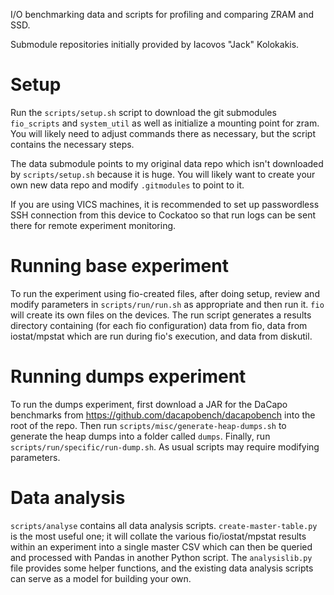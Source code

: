 I/O benchmarking data and scripts for profiling and comparing ZRAM and SSD. 

Submodule repositories initially provided by Iacovos "Jack" Kolokakis.

# Setup

Run the `scripts/setup.sh` script to download the git submodules `fio_scripts` and `system_util` as well as initialize a mounting point for zram. You will likely need to adjust commands there as necessary, but the script contains the necessary steps. 

The data submodule points to my original data repo which isn't downloaded by `scripts/setup.sh` because it is huge. You will likely want to create your own new data repo and modify `.gitmodules` to point to it.

If you are using VICS machines, it is recommended to set up passwordless SSH connection from this device to Cockatoo so that run logs can be sent there for remote experiment monitoring.

# Running base experiment

To run the experiment using fio-created files, after doing setup, review and modify parameters in `scripts/run/run.sh` as appropriate and then run it. `fio` will create its own files on the devices. The run script generates a results directory containing (for each fio configuration) data from fio, data from iostat/mpstat which are run during fio's execution, and data from diskutil. 

# Running dumps experiment

To run the dumps experiment, first download a JAR for the DaCapo benchmarks from https://github.com/dacapobench/dacapobench into the root of the repo. Then run `scripts/misc/generate-heap-dumps.sh` to generate the heap dumps into a folder called `dumps`. Finally, run `scripts/run/specific/run-dump.sh`. As usual scripts may require modifying parameters. 

# Data analysis

`scripts/analyse` contains all data analysis scripts. `create-master-table.py` is the most useful one; it will collate the various fio/iostat/mpstat results within an experiment into a single master CSV which can then be queried and processed with Pandas in another Python script. The `analysislib.py` file provides some helper functions, and the existing data analysis scripts can serve as a model for building your own.